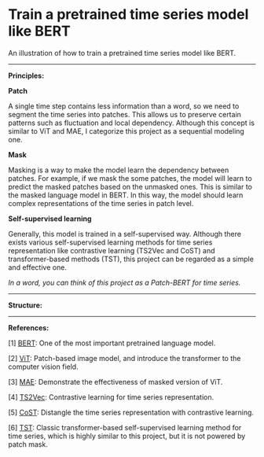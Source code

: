 # Train a pretrained time series model like BERT

An illustration of how to train a pretrained time series model like BERT.

---
**Principles:**

**Patch**

A single time step contains less information than a word, so we need to segment the time series into patches. This allows us to preserve certain patterns such as fluctuation and local dependency. Although this concept is similar to ViT and MAE, I categorize this project as a sequential modeling one.

**Mask**

Masking is a way to make the model learn the dependency between patches. For example, if we mask the some patches, the model will learn to predict the masked patches based on the unmasked ones. This is similar to the masked language model in BERT. In this way, the model should learn complex representations of the time series in patch level.

**Self-supervised learning**

Generally, this model is trained in a self-supervised way. Although there exists various self-supervised learning methods for time series representation like contrastive learning (TS2Vec and CoST) and transformer-based methods (TST), this project can be regarded as a simple and effective one.

*In a word, you can think of this project as a Patch-BERT for time series.*

---
**Structure:**





---
**References:**

[1] [BERT](https://arxiv.org/abs/1810.04805): One of the most important pretrained language model.

[2] [ViT](https://arxiv.org/abs/2010.11929): Patch-based image model, and introduce the transformer to the computer vision field.

[3] [MAE](https://arxiv.org/abs/2111.06377): Demonstrate the effectiveness of masked version of ViT.

[4] [TS2Vec](https://arxiv.org/abs/2106.10466): Contrastive learning for time series representation.

[5] [CoST](https://arxiv.org/abs/2202.01575): Distangle the time series representation with contrastive learning.

[6] [TST](https://arxiv.org/abs/2010.02803): Classic transformer-based self-supervised learning method for time series, which is highly similar to this project, but it is not powered by patch mask.